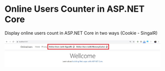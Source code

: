 # Online Users Counter in ASP.NET Core

Display online users count in ASP.NET Core in two ways (Cookie - SingalR)

![screenshot](screenshot.jpg "Logo Title Text 1")
